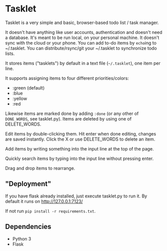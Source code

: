 
# Tasklet

Tasklet is a very simple and basic, browser-based todo list / task manager.

It doesn't have anything like user accounts, authentication and
doesn't need a database. It's meant to be run local, on your personal
machine. It doesn't sync with the cloud or your phone. You can add
to-do items by `echo`ing to ~/.tasklet. You can distribute/rsync/git
your ~/.tasklet to synchronize todo lists.

It stores items ("tasklets") by default in a text file (`~/.tasklet`), one item per line.

It supports assigning items to four different priorities/colors:

* :green (default)
* :blue
* :yellow
* :red

Likewise items are marked done by adding `:done` (or any other of
`DONE_WORDS`, see tasklet.py).  Items are deleted by using one of
DELETE_WORDS.

Edit items by double-clicking them. Hit enter when done editing,
changes are saved instantly. Click the X or use DELETE_WORDS to delete an item.

Add items by writing something into the input line at the top of the
page.

Quickly search items by typing into the input line without pressing enter.

Drag and drop items to rearrange.

## "Deployment"

If you have flask already installed, just execute tasklet.py to run
it. By default it runs on http://127.0.0.1:7123/

If not run `pip install -r requirements.txt`.

## Dependencies

- Python 3
- Flask

